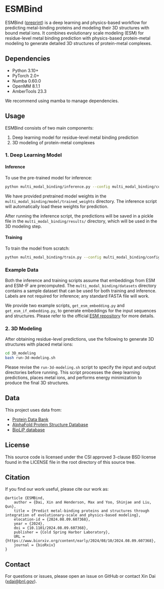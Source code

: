 # ESMBind

ESMBind ([preprint](https://www.biorxiv.org/content/10.1101/2024.08.09.607368v1)) is a deep learning and physics-based workflow for predicting metal-binding proteins and modeling their 3D structures with bound metal ions. It combines evolutionary scale modeling (ESM) for residue-level metal binding prediction with physics-based protein-metal modeling to generate detailed 3D structures of protein-metal complexes.

## Dependencies

- Python 3.10+
- PyTorch 2.0+
- Numba 0.60.0
- OpenMM 8.1.1
- AmberTools 23.3

We recommend using mamba to manage dependencies.

## Usage

ESMBind consists of two main components:

1. Deep learning model for residue-level metal binding prediction
2. 3D modeling of protein-metal complexes

### 1. Deep Learning Model

#### Inference

To use the pre-trained model for inference:

```bash
python multi_modal_binding/inference.py --config multi_modal_binding/configs/inference.json
```

We have provided pretrained model weights in the `multi_modal_binding/model/trained_weights` directory. The inference script will automatically load these weights for prediction.

After running the inference script, the predictions will be saved in a pickle file in the `multi_modal_binding/results/` directory, which will be used in the 3D modeling step.


#### Training

To train the model from scratch:

```bash
python multi_modal_binding/train.py --config multi_modal_binding/configs/training.json
```

### Example Data

Both the inference and training scripts assume that embeddings from ESM and ESM-IF are precomputed. The `multi_modal_binding/datasets` directory contains a sample dataset that can be used for both training and inference. Labels are not required for inference; any standard FASTA file will work.

We provide two example scripts, `get_esm_embedding.py` and `get_esm_if_embedding.py`, to generate embeddings for the input sequences and structures. Please refer to the official [ESM repository](https://github.com/facebookresearch/esm) for more details.

### 2. 3D Modeling

After obtaining residue-level predictions, use the following to generate 3D structures with placed metal ions:

```bash
cd 3D_modeling
bash run-3d-modeling.sh
```

Please revise the `run-3d-modeling.sh` script to specify the input and output directories before running. This script processes the deep learning predictions, places metal ions, and performs energy minimization to produce the final 3D structures.

## Data

This project uses data from:
- [Protein Data Bank](https://www.rcsb.org/)
- [AlphaFold Protein Structure Database](https://alphafold.ebi.ac.uk/)
- [BioLiP database](https://zhanggroup.org/BioLiP/index.cgi)

## License

This source code is licensed under the CSI approved 3-clause BSD license found in the LICENSE file in the root directory of this source tree.

## Citation
If you find our work useful, please cite our work as:
```
@article {ESMBind,
	author = {Dai, Xin and Henderson, Max and Yoo, Shinjae and Liu, Qun},
	title = {Predict metal-binding proteins and structures through integration of evolutionary-scale and physics-based modeling},
	elocation-id = {2024.08.09.607368},
	year = {2024},
	doi = {10.1101/2024.08.09.607368},
	publisher = {Cold Spring Harbor Laboratory},
	URL = {https://www.biorxiv.org/content/early/2024/08/10/2024.08.09.607368},
	journal = {bioRxiv}
}
```

## Contact

For questions or issues, please open an issue on GitHub or contact Xin Dai (xdai@bnl.gov).
